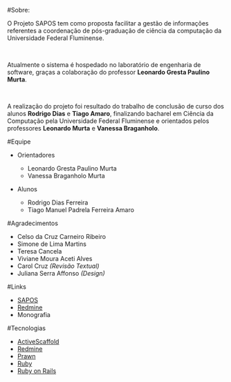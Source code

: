 #Sobre:

O Projeto SAPOS tem como proposta facilitar a gestão de informações referentes a coordenação de pós-graduação de ciência da computação da Universidade Federal Fluminense.

<br>

Atualmente o sistema é hospedado no laboratório de engenharia de software, graças a colaboração do professor **Leonardo Gresta Paulino Murta**.

<br>

A realização do projeto foi resultado do trabalho de conclusão de curso dos alunos **Rodrigo Dias** e **Tiago Amaro**, finalizando bacharel em Ciência da Computação pela Universidade Federal Fluminense e orientados pelos professores **Leonardo Murta** e **Vanessa Braganholo**.

#Equipe

- Orientadores

  * Leonardo Gresta Paulino Murta
  * Vanessa Braganholo Murta

- Alunos

  * Rodrigo Dias Ferreira
  * Tiago Manuel Padrela Ferreira Amaro

#Agradecimentos

  * Celso da Cruz Carneiro Ribeiro
  * Simone de Lima Martins
  * Teresa Cancela
  * Viviane Moura Aceti Alves
  * Carol Cruz *(Revisão Textual)*
  * Juliana Serra Affonso *(Design)*

#Links

* [SAPOS](http://sel.ic.uff.br/sapos)
* [Redmine](http://sel.ic.uff.br/redmine)
* Monografia

#Tecnologias

* [ActiveScaffold](https://github.com/activescaffold/active_scaffold)
* [Redmine](http://www.redmine.org/)
* [Prawn](https://github.com/prawnpdf/prawn)
* [Ruby](https://github.com/ruby/ruby)
* [Ruby on Rails](https://github.com/rails/rails)
